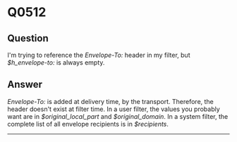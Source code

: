 Q0512
=====

Question
--------

I'm trying to reference the *Envelope-To:* header in my filter, but
*\$h\_envelope-to:* is always empty.

Answer
------

*Envelope-To:* is added at delivery time, by the transport. Therefore,
the header doesn't exist at filter time. In a user filter, the values
you probably want are in *\$original\_local\_part* and
*\$original\_domain*. In a system filter, the complete list of all
envelope recipients is in *\$recipients*.

* * * * *
